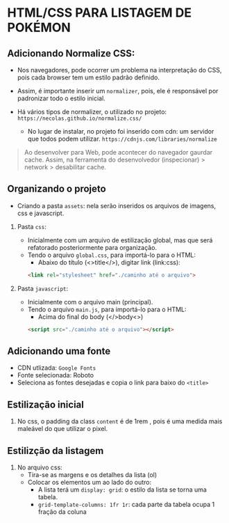 # HTML/CSS PARA LISTAGEM DE POKÉMON

## Adicionando Normalize CSS:

- Nos navegadores, pode ocorrer um problema na interpretação do CSS, pois cada browser tem um estilo padrão definido.

- Assim, é importante inserir um `normalizer`, pois, ele é responsável por padronizar todo o estilo inicial.

- Há vários tipos de normalizer, o utilizado no projeto: `https://necolas.github.io/normalize.css/`
    - No lugar de instalar, no projeto foi inserido com cdn: um servidor que todos podem utilizar.
    `https://cdnjs.com/libraries/normalize`

> Ao desenvolver para Web, pode acontecer do navegador gaurdar cache. Assim, na ferramenta do desenvolvedor (inspecionar) > network > desabilitar cache.

## Organizando o projeto
- Criando a pasta `assets`: nela serão inseridos os arquivos de imagens, css e javascript.
1. Pasta `css`:
    - Inicialmente com um arquivo de estilização global, mas que será refatorado posteriormente para organização.
    - Tendo o arquivo `global.css`, para importá-lo para o HTML:
        - Abaixo do título (<>title</>), digitar link (link:css):
        ~~~html
        <link rel="stylesheet" href="./caminho até o arquivo">
        ~~~

2. Pasta `javascript`:
    - Inicialmente com o arquivo main (principal).
    - Tendo o arquivo `main.js`, para importá-lo para o HTML:
        - Acima do final do body (</>body<>)
        ~~~html
        <script src="./caminho até o arquivo"></script>
        ~~~
## Adicionando uma fonte

- CDN utlizada: `Google Fonts`
- Fonte selecionada: Roboto
- Seleciona as fontes desejadas e copia o link para baixo do `<title>`

## Estilização inicial

1. No css, o padding da class `content` é de 1rem , pois é uma medida mais maleável do que utilizar o pixel.

## Estilizção da listagem

1. No arquivo css:
    - Tira-se as margens e os detalhes da lista (ol)
    - Colocar os elementos um ao lado do outro:
        - A lista terá um `display: grid`: o estilo da lista se torna uma tabela.
        - `grid-template-columns: 1fr 1r`: cada parte da tabela ocupa 1 fração da coluna